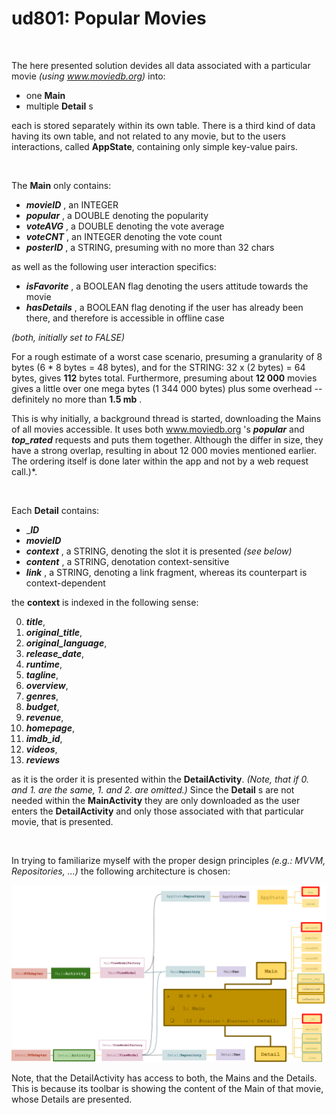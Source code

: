 # ud801: Popular Movies


&nbsp;&nbsp;


The here presented solution devides all data associated with a particular movie *(using www.moviedb.org)* into:
- one __Main__
- multiple __Detail__ s

each is stored separately within its own table.
There is a third kind of data having its own table, and not related to any movie, but to the users interactions, called __AppState__, containing only simple key-value pairs.


&nbsp;&nbsp;


The __Main__ only contains:
- ___movieID___ , an INTEGER
- ___popular___ , a DOUBLE denoting the popularity
- ___voteAVG___ , a DOUBLE  denoting the vote average
- ___voteCNT___ , an INTEGER denoting the vote count
- ___posterID___ , a STRING, presuming with no more than 32 chars

as well as the following user interaction specifics:
- ___isFavorite___ , a BOOLEAN flag denoting the users attitude towards the movie
- ___hasDetails___ , a BOOLEAN flag denoting if the user has already been there, and therefore is accessible in offline case

*(both, initially set to FALSE)*

For a rough estimate of a worst case scenario, presuming a granularity of 8 bytes (6 * 8 bytes =  48 bytes), and for the STRING: 32 x (2 bytes) = 64 bytes, gives __112__ bytes total.
Furthermore, presuming about __12 000__ movies gives a little over one mega bytes (1 344 000 bytes) plus some overhead -- definitely no more than __1.5 mb__ .

This is why initially, a background thread is started, downloading the Mains of all movies accessible.
It uses both www.moviedb.org 's  ___popular___ and ___top_rated___ requests and puts them together.
Although the differ in size, they have a strong overlap, resulting in about 12 000 movies mentioned earlier.
The ordering itself is done later within the app and not by a web request call.)*.


&nbsp;&nbsp;


Each __Detail__ contains:
- ____ID___
- ___movieID___
- ___context___ , a STRING, denoting the slot it is presented *(see below)*
- ___content___ , a STRING, denotation context-sensitive
- ___link___ , a STRING, denoting a link fragment, whereas its counterpart is context-dependent

the __context__ is indexed in the following sense:

0. ___title___,
1. ___original_title___,
2. ___original_language___,
3. ___release_date___,
4. ___runtime___,
5. ___tagline___,
6. ___overview___,
7. ___genres___,
8. ___budget___,
9. ___revenue___,
10. ___homepage___,
11. ___imdb_id___,
12. ___videos___,
13. ___reviews___

as it is the order it is presented within the __DetailActivity__.
*(Note, that if 0. and 1. are the same, 1. and 2. are omitted.)*
Since the __Detail__ s are not needed within the __MainActivity__ they are only downloaded as the user enters the __DetailActivity__
and only those associated with that particular movie, that is presented.


&nbsp;&nbsp;



In trying to familiarize myself with the proper design principles *(e.g.: MVVM, Repositories, ...)* the following architecture is chosen:

![overview](ud801-Popular-Movies--diagram.svg)

Note, that the DetailActivity has access to both, the Mains and the Details.
This is because its toolbar is showing the content of the Main of that movie, whose Details are presented.
